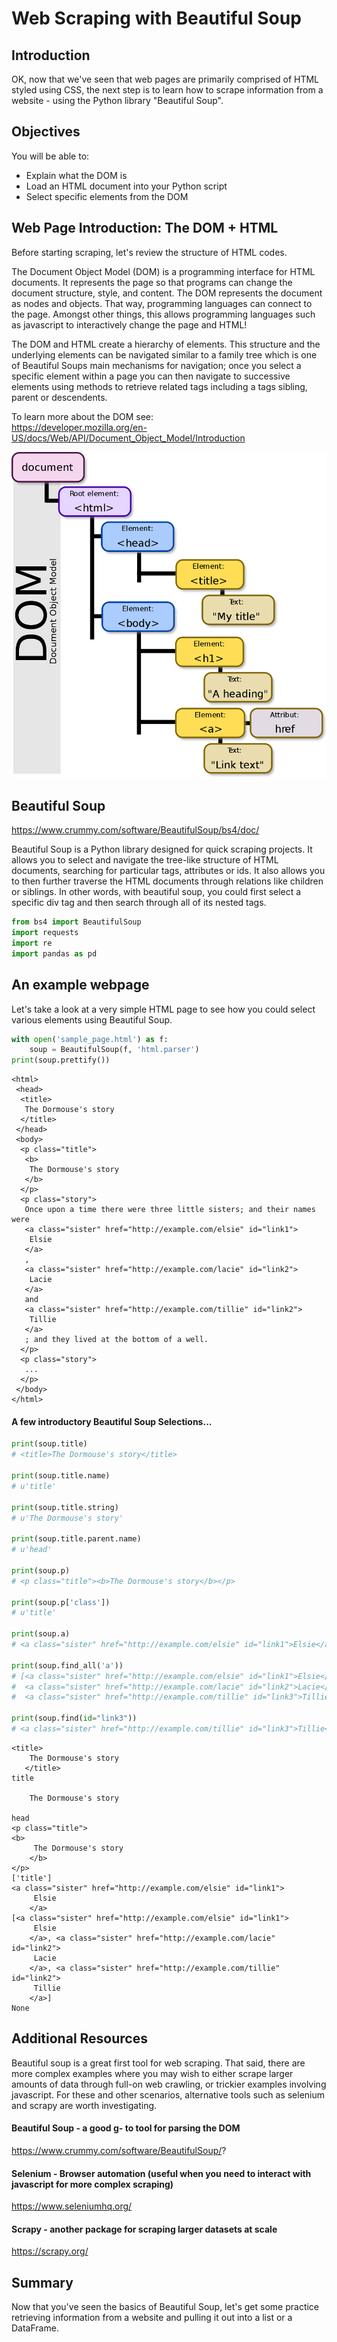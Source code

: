 
# Web Scraping with Beautiful Soup

## Introduction

OK, now that we've seen that web pages are primarily comprised of HTML styled using CSS, the next step is to learn how to scrape information from a website - using the Python library "Beautiful Soup".

## Objectives
You will be able to:
* Explain what the DOM is
* Load an HTML document into your Python script
* Select specific elements from the DOM

## Web Page Introduction: **The DOM + HTML**

Before starting scraping, let's review the structure of HTML codes.

The Document Object Model (DOM) is a programming interface for HTML documents. It represents the page so that programs can change the document structure, style, and content. The DOM represents the document as nodes and objects. That way, programming languages can connect to the page. Amongst other things, this allows programming languages such as javascript to interactively change the page and HTML!  

The DOM and HTML create a hierarchy of elements. This structure and the underlying elements can be navigated similar to a family tree which is one of Beautiful Soups main mechanisms for navigation; once you select a specific element within a page you can then navigate to successive elements using methods to retrieve related tags including a tags sibling, parent or descendents.
  
To learn more about the DOM see:  
https://developer.mozilla.org/en-US/docs/Web/API/Document_Object_Model/Introduction

<img src="images/DOM-model.svg.png" width=700>

## Beautiful Soup   
https://www.crummy.com/software/BeautifulSoup/bs4/doc/   

Beautiful Soup is a Python library designed for quick scraping projects. It allows you to select and navigate the tree-like structure of HTML documents, searching for particular tags, attributes or ids. It also allows you to then further traverse the HTML documents through relations like children or siblings. In other words, with beautiful soup, you could first select a specific div tag and then search through all of its nested tags.


```python
from bs4 import BeautifulSoup
import requests
import re
import pandas as pd
```

## An example webpage

Let's take a look at a very simple HTML page to see how you could select various elements using Beautiful Soup.


```python
with open('sample_page.html') as f:
    soup = BeautifulSoup(f, 'html.parser')
print(soup.prettify())
```

    <html>
     <head>
      <title>
       The Dormouse's story
      </title>
     </head>
     <body>
      <p class="title">
       <b>
        The Dormouse's story
       </b>
      </p>
      <p class="story">
       Once upon a time there were three little sisters; and their names were
       <a class="sister" href="http://example.com/elsie" id="link1">
        Elsie
       </a>
       ,
       <a class="sister" href="http://example.com/lacie" id="link2">
        Lacie
       </a>
       and
       <a class="sister" href="http://example.com/tillie" id="link2">
        Tillie
       </a>
       ; and they lived at the bottom of a well.
      </p>
      <p class="story">
       ...
      </p>
     </body>
    </html>


#### A few introductory Beautiful Soup Selections...


```python
print(soup.title)
# <title>The Dormouse's story</title>

print(soup.title.name)
# u'title'

print(soup.title.string)
# u'The Dormouse's story'

print(soup.title.parent.name)
# u'head'

print(soup.p)
# <p class="title"><b>The Dormouse's story</b></p>

print(soup.p['class'])
# u'title'

print(soup.a)
# <a class="sister" href="http://example.com/elsie" id="link1">Elsie</a>

print(soup.find_all('a'))
# [<a class="sister" href="http://example.com/elsie" id="link1">Elsie</a>,
#  <a class="sister" href="http://example.com/lacie" id="link2">Lacie</a>,
#  <a class="sister" href="http://example.com/tillie" id="link3">Tillie</a>]

print(soup.find(id="link3"))
# <a class="sister" href="http://example.com/tillie" id="link3">Tillie</a>
```

    <title>
        The Dormouse's story
       </title>
    title
    
        The Dormouse's story
       
    head
    <p class="title">
    <b>
         The Dormouse's story
        </b>
    </p>
    ['title']
    <a class="sister" href="http://example.com/elsie" id="link1">
         Elsie
        </a>
    [<a class="sister" href="http://example.com/elsie" id="link1">
         Elsie
        </a>, <a class="sister" href="http://example.com/lacie" id="link2">
         Lacie
        </a>, <a class="sister" href="http://example.com/tillie" id="link2">
         Tillie
        </a>]
    None


## Additional Resources

Beautiful soup is a great first tool for web scraping. That said, there are more complex examples where you may wish to either scrape larger amounts of data through full-on web crawling, or trickier examples involving javascript. For these and other scenarios, alternative tools such as selenium and scrapy are worth investigating.

#### Beautiful Soup - a good g- to tool for parsing the DOM
https://www.crummy.com/software/BeautifulSoup/?

#### Selenium - Browser automation (useful when you need to interact with javascript for more complex scraping)
https://www.seleniumhq.org/

#### Scrapy - another package for scraping larger datasets at scale
https://scrapy.org/

## Summary

Now that you've seen the basics of Beautiful Soup, let's get some practice retrieving information from a website and pulling it out into a list or a DataFrame.
